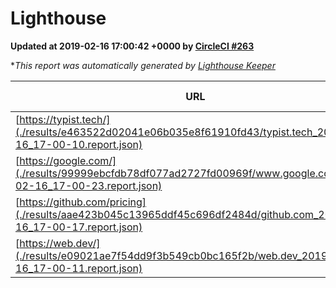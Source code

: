 
# Lighthouse

**Updated at 2019-02-16 17:00:42 +0000 by [CircleCI #263](https://circleci.com/gh/ItinerisLtd/lighthouse-keeper-example/263)**

**This report was automatically generated by [Lighthouse Keeper](https://github.com/itinerisltd/lighthouse-keeper)*

| URL | Performance | Accessibility | Best Practices | SEO | PWA | Updated At |
| --- | --- | --- | --- | --- | --- | --- |
| [https://typist.tech/](./results/e463522d02041e06b035e8f61910fd43/typist.tech_2019-02-16_17-00-10.report.json) | 0.97 | 0.8 | 0.71 | 1 | 0.58 | 2019-02-16T17:00:10.437Z |
| [https://google.com/](./results/99999ebcfdb78df077ad2727fd00969f/www.google.com_2019-02-16_17-00-23.report.json) | 0.96 | 0.71 | 0.93 | 0.8 | 0.58 | 2019-02-16T17:00:23.725Z |
| [https://github.com/pricing](./results/aae423b045c13965ddf45c696df2484d/github.com_2019-02-16_17-00-17.report.json) | 0.66 | 0.89 | 0.93 | 0.9 | 0.58 | 2019-02-16T17:00:17.587Z |
| [https://web.dev/](./results/e09021ae7f54dd9f3b549cb0bc165f2b/web.dev_2019-02-16_17-00-11.report.json) | 0.91 | 0.93 | 0.93 | 0.91 | 1 | 2019-02-16T17:00:11.268Z |
